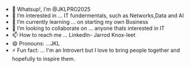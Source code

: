 - 👋 Whatsup!, I’m @JKLPRO2025
- 👀 I’m interested in ... IT fundermentals, such as Networks,Data and AI
- 🌱 I’m currently learning ... on starting  my own Business
- 💞️ I’m looking to collaborate on ... anyone thats interested in IT
- 📫 How to reach me ... LinkedIn- Jarrod Knox-leet 
- 😄 Pronouns: ...JKL
- ⚡ Fun fact: ... I'm an Introvert but I love to bring  people  together and hopefully to inspire them.

<!---
JKLPRO2025/JKLPRO2025 is a ✨ special ✨ repository because its `README.md` (this file) appears on your GitHub profile.
You can click the Preview link to take a look at your changes.
--->
